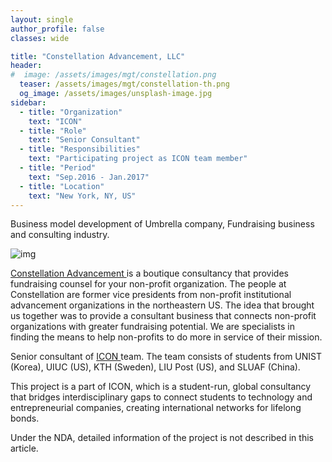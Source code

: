 ```yaml
---
layout: single
author_profile: false
classes: wide

title: "Constellation Advancement, LLC"
header:
#  image: /assets/images/mgt/constellation.png
  teaser: /assets/images/mgt/constellation-th.png
  og_image: /assets/images/unsplash-image.jpg
sidebar:
  - title: "Organization"
    text: "ICON"
  - title: "Role"
    text: "Senior Consultant"
  - title: "Responsibilities"
    text: "Participating project as ICON team member" 
  - title: "Period"
    text: "Sep.2016 - Jan.2017"
  - title: "Location"
    text: "New York, NY, US" 
---
```


Business model development of Umbrella company, Fundraising business and consulting industry.

![img]({{"/assets/images/mgt/constellation.png"}})

<a href="https://constellationadvancement.com/" class="no-uline"> Constellation Advancement </a>  is a boutique consultancy that provides fundraising counsel for your non-profit organization. The people at Constellation are former vice presidents from non-profit institutional advancement organizations in the northeastern US. The idea that brought us together was to provide a consultant business that connects non-profit organizations with greater fundraising potential. We are specialists in finding the means to help non-profits to do more in service of their mission.

Senior consultant of <a href="https://www.linkedin.com/company/international-consulting-network---icon/" class="no-uline"> ICON </a> team. The team consists of students from UNIST (Korea), UIUC (US), KTH (Sweden), LIU Post (US), and SLUAF (China).

This project is a part of ICON, which is a student-run, global consultancy that bridges interdisciplinary gaps to connect students to technology and entrepreneurial companies, creating international networks for lifelong bonds. 

Under the NDA, detailed information of the project is not described in this article.